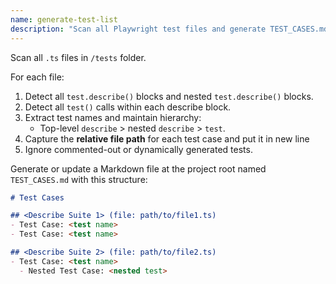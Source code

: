 ```yaml
---
name: generate-test-list
description: "Scan all Playwright test files and generate TEST_CASES.md with a structured list of test suites and test cases including file paths."
---
```

Scan all `.ts` files in `/tests` folder. 

For each file:

1. Detect all `test.describe()` blocks and nested `test.describe()` blocks.  
2. Detect all `test()` calls within each describe block.  
3. Extract test names and maintain hierarchy:
   - Top-level `describe` > nested `describe` > `test`.
4. Capture the **relative file path** for each test case and put it in new line
5. Ignore commented-out or dynamically generated tests.  

Generate or update a Markdown file at the project root named `TEST_CASES.md` with this structure:

```markdown
# Test Cases

## <Describe Suite 1> (file: path/to/file1.ts)
- Test Case: <test name>
- Test Case: <test name>

## <Describe Suite 2> (file: path/to/file2.ts)
- Test Case: <test name>
  - Nested Test Case: <nested test>
